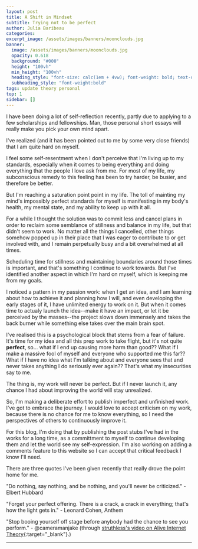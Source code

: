 ```yaml
---
layout: post
title: A Shift in Mindset
subtitle: Trying not to be perfect
author: Julia Baribeau
categories: 
excerpt_image: /assets/images/banners/moonclouds.jpg
banner:
  image: /assets/images/banners/moonclouds.jpg
  opacity: 0.618
  background: "#000"
  height: "100vh"
  min_height: "100vh"
  heading_style: "font-size: calc(1em + 4vw); font-weight: bold; text-decoration: underline"
  subheading_style: "font-weight:bold"
tags: update theory personal
top: 1
sidebar: []
---
```


I have been doing a lot of self-reflection recently, partly due to applying to a few scholarships and fellowships. Man, those personal short essays will really make you pick your own mind apart. 

I've realized (and it has been pointed out to me by some very close friends) that I am quite hard on myself. 

I feel some self-resentment when I don't perceive that I'm living up to my standards, especially when it comes to being everything and doing everything that the people I love ask from me. For most of my life, my subconscious remedy to this feeling has been to try harder, be busier, and therefore be better.

But I'm reaching a saturation point point in my life. The toll of mainting my mind's impossibly perfect standards for myself is manifesting in my body's health, my mental state, and my ability to keep up with it all.

For a while I thought the solution was to commit less and cancel plans in order to reclaim some semblance of stillness and balance in my life, but that didn't seem to work. No matter all the things I cancelled, other things somehow popped up in their place that I was eager to contribute to or get involved with, and I remain perpetually busy and a bit overwhelmed at all times.

Scheduling time for stillness and maintaining boundaries around those times is important, and that's something I continue to work towards. But I've identified another aspect in which I'm hard on myself, which is keeping me from my goals.

I noticed a pattern in my passion work: when I get an idea, and I am learning about how to achieve it and planning how I will, and even developing the early stages of it, I have unlimited energy to work on it. But when it comes time to actualy launch the idea--make it have an impact, or let it be perceived by the masses--the project slows down immensely and takes the back burner while something else takes over the main brain spot.

I've realised this is a psychological block that stems from a fear of failure. It's time for my idea and all this prep work to take flight, but it's not quite **perfect**, so... what if I end up causing more harm than good?? What if I make a massive fool of myself and everyone who supported me this far?? What if I have no idea what I'm talking about and everyone sees that and never takes anything I do seriously ever again?? That's what my insecurities say to me. 

The thing is, my work will never be perfect. But if I never launch it, any chance I had about improving the world will stay unrealized. 

So, I'm making a deliberate effort to publish imperfect and unfinished work. I've got to embrace the journey. I would love to accept criticism on my work, because there is no chance for me to know everything, so I need the perspectives of others to continuously improve it. 

For this blog, I'm doing that by publishing the post stubs I've had in the works for a long time, as a committment to myself to continue developing them and let the world see my self-expression. I'm also working on adding a comments feature to this website so I can accept that critical feedback I know I'll need.

There are three quotes I've been given recently that really drove the point home for me.

"Do nothing, say nothing, and be nothing, and you'll never be criticized." - Elbert Hubbard

"Forget your perfect offering. There is a crack, a crack in everything; that's how the light gets in." - Leonard Cohen, Anthem

"Stop booing yourself off stage before anybody had the chance to see you perform." - @cameramanjake (through [struthless's video on Alive Internet Theory](https://www.youtube.com/watch?v=bIBUGQ0aYnc&t=782s){:target="_blank"}.)

----- 